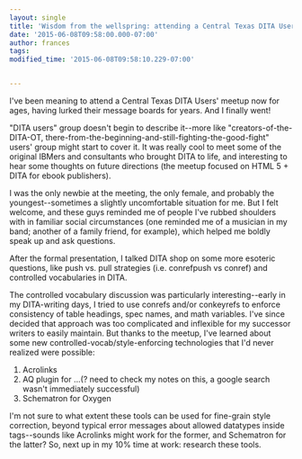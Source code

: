 ```yaml
---
layout: single
title: 'Wisdom from the wellspring: attending a Central Texas DITA Users'' meetup'
date: '2015-06-08T09:58:00.000-07:00'
author: frances
tags: 
modified_time: '2015-06-08T09:58:10.229-07:00'


---
```


I've been meaning to attend a Central Texas DITA Users' meetup now for ages, 
having lurked their message boards for years. And I finally went! 

"DITA users" group doesn't begin to describe it--more like 
"creators-of-the-DITA-OT, 
there-from-the-beginning-and-still-fighting-the-good-fight" users' group might 
start to cover it. 
<a name='more'></a>It was really cool to meet some of the original IBMers and 
consultants who brought DITA to life, and interesting to hear some thoughts on 
future directions (the meetup focused on HTML 5 + DITA for ebook publishers). 

I was the only newbie at the meeting, the only female, and probably the 
youngest--sometimes a slightly uncomfortable situation for me. But I felt 
welcome, and these guys reminded me of people I've rubbed shoulders with in 
familiar social circumstances (one reminded me of a musician in my band; 
another of a family friend, for example), which helped me boldly speak up and 
ask questions. 

After the formal presentation, I talked DITA shop on some more esoteric 
questions, like push vs. pull strategies (i.e. conrefpush vs conref) and 
controlled vocabularies in DITA. 

The controlled vocabulary discussion was particularly interesting--early in my 
DITA-writing days, I tried to use conrefs and/or conkeyrefs to enforce 
consistency of table headings, spec names, and math variables. I've since 
decided that approach was too complicated and inflexible for my successor 
writers to easily maintain. But thanks to the meetup, I've learned about some 
new controlled-vocab/style-enforcing technologies that I'd never realized were 
possible: 


1. Acrolinks 
1. AQ plugin for ...(? need to check my notes on this, a google search wasn't 
immediately successful) 
1. Schematron for Oxygen 

I'm not sure to what extent these tools can be used for fine-grain style 
correction, beyond typical error messages about allowed datatypes inside 
tags--sounds like Acrolinks might work for the former, and Schematron for the 
latter? So, next up in my 10% time at work: research these tools. 